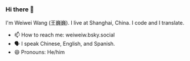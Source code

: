 ### Hi there 👋

I'm Weiwei Wang (王巍巍). I live at Shanghai, China. I code and I translate. 

- 📫 How to reach me: weiweiw.bsky.social
- 🗣️ I speak Chinese, English, and Spanish.
- 😄 Pronouns: He/him

<!--
**weiwei/weiwei** is a ✨ _special_ ✨ repository because its `README.md` (this file) appears on your GitHub profile.

Here are some ideas to get you started:

- 🔭 I’m currently working on ...
- 🌱 I’m currently learning ...
- 👯 I’m looking to collaborate on ...
- 🤔 I’m looking for help with ...
- 💬 Ask me about ...
- 📫 How to reach me: ...
- 😄 Pronouns: ...
- ⚡ Fun fact: ...
-->
